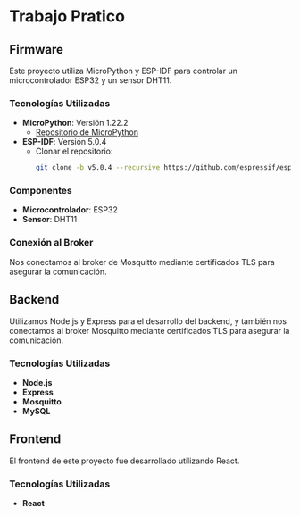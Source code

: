 # Trabajo Pratico 

## Firmware

Este proyecto utiliza MicroPython y ESP-IDF para controlar un microcontrolador ESP32 y un sensor DHT11.

### Tecnologías Utilizadas

- **MicroPython**: Versión 1.22.2
  - [Repositorio de MicroPython](https://github.com/micropython/micropython)
- **ESP-IDF**: Versión 5.0.4
  - Clonar el repositorio: 
    ```bash
    git clone -b v5.0.4 --recursive https://github.com/espressif/esp-idf.git
    ```

### Componentes

- **Microcontrolador**: ESP32
- **Sensor**: DHT11

### Conexión al Broker

Nos conectamos al broker de Mosquitto mediante certificados TLS para asegurar la comunicación. 

## Backend

Utilizamos Node.js y Express para el desarrollo del backend, y también nos conectamos al broker Mosquitto mediante certificados TLS para asegurar la comunicación.

### Tecnologías Utilizadas

- **Node.js**
- **Express**
- **Mosquitto**
- **MySQL**


## Frontend

El frontend de este proyecto fue desarrollado utilizando React.

### Tecnologías Utilizadas

- **React**


